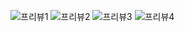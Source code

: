 ![프리뷰1](https://github.com/user-attachments/assets/b2474020-ee96-4012-8248-1c64d0264d07)
![프리뷰2](https://github.com/user-attachments/assets/feb80dd1-a617-4737-8557-46b8ecc3ba8e)
![프리뷰3](https://github.com/user-attachments/assets/15b4c28e-9ecf-4bec-8b86-2e49e8e801d0)
![프리뷰4](https://github.com/user-attachments/assets/91126c99-4819-4c17-b4af-c00f6b786091)

